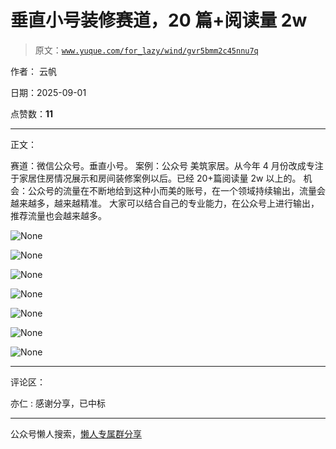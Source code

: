 # 垂直小号装修赛道，20 篇+阅读量 2w

> 原文：[`www.yuque.com/for_lazy/wind/gvr5bmm2c45nnu7q`](https://www.yuque.com/for_lazy/wind/gvr5bmm2c45nnu7q)

作者： 云帆

日期：2025-09-01

点赞数：**11**

* * *

正文：

赛道：微信公众号。垂直小号。 案例：公众号 美筑家居。从今年 4 月份改成专注于家居住房情况展示和房间装修案例以后。已经 20+篇阅读量 2w 以上的。
机会：公众号的流量在不断地给到这种小而美的账号，在一个领域持续输出，流量会越来越多，越来越精准。
大家可以结合自己的专业能力，在公众号上进行输出，推荐流量也会越来越多。

![](img/75860adf0c1a4583d6b57c5282b4376b.png "None")

![](img/fe805b697805fb821a6e4f5cbec91c2b.png "None")

![](img/2eeaa6115ee6401b7ec5a5c721aa5dde.png "None")

![](img/b4a8134a4c4e5d92a9b860175208d334.png "None")

![](img/3ca6abd4b6797d9c68e2c56e4ecdfc88.png "None")

![](img/8337c02697a945825882bb8564b450e9.png "None")

![](img/6ec8c850bf9503fd9833fba30b69af92.png "None")

* * *

评论区：

亦仁 : 感谢分享，已中标

* * *

公众号懒人搜索，[懒人专属群分享](https://lazybook.fun/#/blog/group)